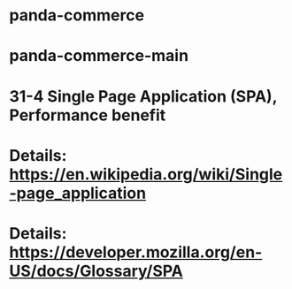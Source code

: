 # panda-commerce
# panda-commerce-main
# 31-4 Single Page Application (SPA), Performance benefit
#  Details: https://en.wikipedia.org/wiki/Single-page_application 
# Details: https://developer.mozilla.org/en-US/docs/Glossary/SPA